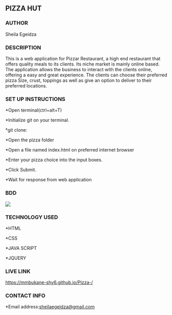 ## PIZZA HUT

### AUTHOR 
Sheila Egeidza

### DESCRIPTION
This is a web application for Pizzar Restaurant, a high end restaurant that offers quality meals to its clients. Its niche market is mainly online based. The application allows the business to interact with the clients online, offering a easy and great experience. The clients can choose their preferred pizza Size, crust, toppings as well as give an option to deliver to their preferred locations.

### SET UP INSTRUCTIONS
*Open terminal(ctrl+alt+T)

*Initialize git on your terminal.

*git clone:

*Open the pizza folder

*Open a file named index.html on preferred internet browser

*Enter your pizza choice into the input boxes.

*Click Submit.

*Wait for response from web application

### BDD
<img src="../img/pizza2.jpeg">

### TECHNOLOGY USED
*HTML

*CSS

*JAVA SCRIPT

*JQUERY

### LIVE LINK
https://mmbukane-shy6.github.io/Pizza-/

### CONTACT INFO

*Email address:sheilaegeidza@gmail.com